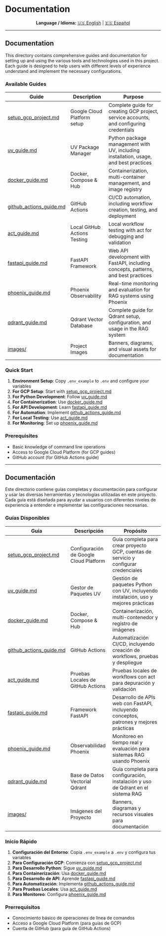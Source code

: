 # Documentation

<div align="center">

**Language / Idioma:**
[🇺🇸 English](#documentation) | [🇪🇸 Español](#documentación)

</div>

---

## Documentation

This directory contains comprehensive guides and documentation for setting up and using the various tools and technologies used in this project. Each guide is designed to help users with different levels of experience understand and implement the necessary configurations.

### Available Guides

| Guide | Description | Purpose |
|-------|-------------|---------|
| [setup_gcp_project.md](setup_gcp_project.md) | Google Cloud Platform setup | Complete guide for creating GCP project, service accounts, and configuring credentials |
| [uv_guide.md](uv_guide.md) | UV Package Manager | Python package management with UV, including installation, usage, and best practices |
| [docker_guide.md](docker_guide.md) | Docker, Compose & Hub | Containerization, multi-container management, and image registry |
| [github_actions_guide.md](github_actions_guide.md) | GitHub Actions | CI/CD automation, including workflow creation, testing, and deployment |
| [act_guide.md](act_guide.md) | Local GitHub Actions Testing | Local workflow testing with act for debugging and validation |
| [fastapi_guide.md](fastapi_guide.md) | FastAPI Framework | Web API development with FastAPI, including concepts, patterns, and best practices |
| [phoenix_guide.md](phoenix_guide.md) | Phoenix Observability | Real-time monitoring and evaluation for RAG systems using Phoenix |
| [qdrant_guide.md](qdrant_guide.md) | Qdrant Vector Database | Complete guide for Qdrant setup, configuration, and usage in the RAG system |
| [images/](images/) | Project Images | Banners, diagrams, and visual assets for documentation |

### Quick Start

1. **Environment Setup**: Copy `.env_example` to `.env` and configure your variables
2. **For GCP Setup**: Start with [setup_gcp_project.md](setup_gcp_project.md)
3. **For Python Development**: Follow [uv_guide.md](uv_guide.md)
4. **For Containerization**: Use [docker_guide.md](docker_guide.md)
5. **For API Development**: Learn [fastapi_guide.md](fastapi_guide.md)
6. **For Automation**: Implement [github_actions_guide.md](github_actions_guide.md)
7. **For Local Testing**: Use [act_guide.md](act_guide.md)
8. **For Monitoring**: Set up [phoenix_guide.md](phoenix_guide.md)

### Prerequisites

- Basic knowledge of command line operations
- Access to Google Cloud Platform (for GCP guides)
- GitHub account (for GitHub Actions guide)

---

## Documentación

Este directorio contiene guías completas y documentación para configurar y usar las diversas herramientas y tecnologías utilizadas en este proyecto. Cada guía está diseñada para ayudar a usuarios con diferentes niveles de experiencia a entender e implementar las configuraciones necesarias.

### Guías Disponibles

| Guía | Descripción | Propósito |
|------|-------------|-----------|
| [setup_gcp_project.md](setup_gcp_project.md) | Configuración de Google Cloud Platform | Guía completa para crear proyecto GCP, cuentas de servicio y configurar credenciales |
| [uv_guide.md](uv_guide.md) | Gestor de Paquetes UV | Gestión de paquetes Python con UV, incluyendo instalación, uso y mejores prácticas |
| [docker_guide.md](docker_guide.md) | Docker, Compose & Hub | Containerización, multi-contenedor y registro de imágenes |
| [github_actions_guide.md](github_actions_guide.md) | GitHub Actions | Automatización CI/CD, incluyendo creación de workflows, pruebas y despliegue |
| [act_guide.md](act_guide.md) | Pruebas Locales de GitHub Actions | Pruebas locales de workflows con act para depuración y validación |
| [fastapi_guide.md](fastapi_guide.md) | Framework FastAPI | Desarrollo de APIs web con FastAPI, incluyendo conceptos, patrones y mejores prácticas |
| [phoenix_guide.md](phoenix_guide.md) | Observabilidad Phoenix | Monitoreo en tiempo real y evaluación para sistemas RAG usando Phoenix |
| [qdrant_guide.md](qdrant_guide.md) | Base de Datos Vectorial Qdrant | Guía completa para configuración, instalación y uso de Qdrant en el sistema RAG |
| [images/](images/) | Imágenes del Proyecto | Banners, diagramas y recursos visuales para documentación |

### Inicio Rápido

1. **Configuración del Entorno**: Copia `.env_example` a `.env` y configura tus variables
2. **Para Configuración GCP**: Comienza con [setup_gcp_project.md](setup_gcp_project.md)
3. **Para Desarrollo Python**: Sigue [uv_guide.md](uv_guide.md)
4. **Para Containerización**: Usa [docker_guide.md](docker_guide.md)
5. **Para Desarrollo de API**: Aprende [fastapi_guide.md](fastapi_guide.md)
6. **Para Automatización**: Implementa [github_actions_guide.md](github_actions_guide.md)
7. **Para Pruebas Locales**: Usa [act_guide.md](act_guide.md)
8. **Para Monitoreo**: Configura [phoenix_guide.md](phoenix_guide.md)

### Prerrequisitos

- Conocimiento básico de operaciones de línea de comandos
- Acceso a Google Cloud Platform (para guías de GCP)
- Cuenta de GitHub (para guía de GitHub Actions)
